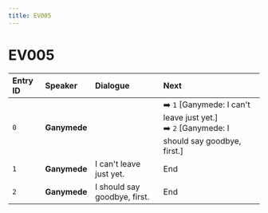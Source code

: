 ```yaml
---
title: EV005
---
```


# EV005


| Entry ID | Speaker | Dialogue | Next |
| :------- | :------ | :------- | :------------ |
| `0` | **Ganymede** |  | ➡️ `1` \[Ganymede: I can't leave just yet\.\]<br>➡️ `2` \[Ganymede: I should say goodbye, first\.\] |
| `1` | **Ganymede** | I can't leave just yet\. | End |
| `2` | **Ganymede** | I should say goodbye, first\. | End |

